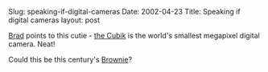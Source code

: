 Slug: speaking-if-digital-cameras
Date: 2002-04-23
Title: Speaking if digital cameras
layout: post

<a href="http://120degrees.com/0204.html#020422">Brad</a> points to this cutie - <a href="http://www.dynamism.com/cubik/index.shtml">the Cubik</a> is the world&#39;s smallest megapixel digital camera. Neat!

Could this be this century&#39;s <a href="http://www.geocities.com/SoHo/Museum/8194/camera/holiday.htm">Brownie</a>?
